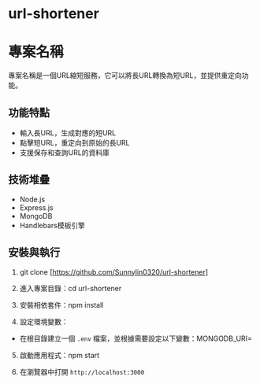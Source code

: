 # url-shortener

# 專案名稱

專案名稱是一個URL縮短服務，它可以將長URL轉換為短URL，並提供重定向功能。

## 功能特點

- 輸入長URL，生成對應的短URL
- 點擊短URL，重定向到原始的長URL
- 支援保存和查詢URL的資料庫

## 技術堆疊

- Node.js
- Express.js
- MongoDB
- Handlebars模板引擎

## 安裝與執行

1. git clone [https://github.com/Sunnylin0320/url-shortener]

2. 進入專案目錄：cd url-shortener

3. 安裝相依套件：npm install

4. 設定環境變數：

- 在根目錄建立一個 `.env` 檔案，並根據需要設定以下變數：MONGODB_URI=<your-mongodb-uri>

5. 啟動應用程式：npm start

6. 在瀏覽器中打開 `http://localhost:3000`


